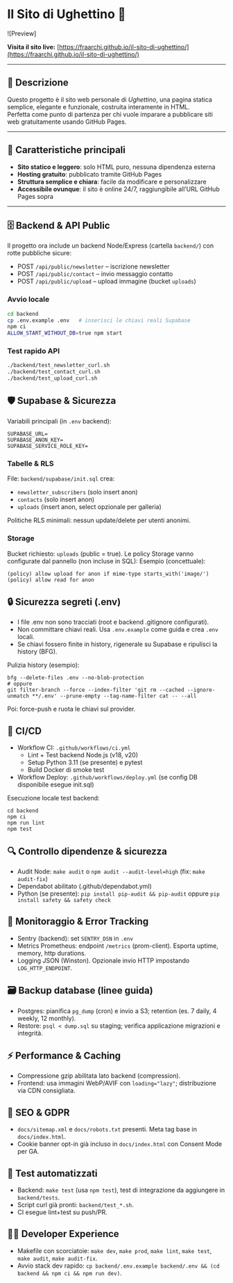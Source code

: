 # Il Sito di Ughettino 🌟

![Preview]

**Visita il sito live:** [https://fraarchi.github.io/il-sito-di-ughettino/](https://fraarchi.github.io/il-sito-di-ughettino/)

---

## 📢 Descrizione

Questo progetto è il sito web personale di *Ughettino*, una pagina statica semplice, elegante e funzionale, costruita interamente in HTML.  
Perfetta come punto di partenza per chi vuole imparare a pubblicare siti web gratuitamente usando GitHub Pages.

---

## 🚀 Caratteristiche principali

- **Sito statico e leggero**: solo HTML puro, nessuna dipendenza esterna  
- **Hosting gratuito**: pubblicato tramite GitHub Pages  
- **Struttura semplice e chiara**: facile da modificare e personalizzare  
- **Accessibile ovunque**: il sito è online 24/7, raggiungibile all’URL GitHub Pages sopra

---

## 🗄 Backend & API Public

Il progetto ora include un backend Node/Express (cartella `backend/`) con rotte pubbliche sicure:
- POST `/api/public/newsletter` – iscrizione newsletter
- POST `/api/public/contact` – invio messaggio contatto
- POST `/api/public/upload` – upload immagine (bucket `uploads`)

### Avvio locale
```bash
cd backend
cp .env.example .env   # inserisci le chiavi reali Supabase
npm ci
ALLOW_START_WITHOUT_DB=true npm start
```

### Test rapido API
```bash
./backend/test_newsletter_curl.sh
./backend/test_contact_curl.sh
./backend/test_upload_curl.sh
```

## 🛡 Supabase & Sicurezza
Variabili principali (in `.env` backend):
```
SUPABASE_URL=
SUPABASE_ANON_KEY=
SUPABASE_SERVICE_ROLE_KEY=
```

### Tabelle & RLS
File: `backend/supabase/init.sql` crea:
- `newsletter_subscribers` (solo insert anon)
- `contacts` (solo insert anon)
- `uploads` (insert anon, select opzionale per galleria)

Politiche RLS minimali: nessun update/delete per utenti anonimi.

### Storage
Bucket richiesto: `uploads` (public = true). Le policy Storage vanno configurate dal pannello (non incluse in SQL):
Esempio (concettuale):
```
(policy) allow upload for anon if mime-type starts_with('image/')
(policy) allow read for anon
```

## 🔒 Sicurezza segreti (.env)
- I file .env non sono tracciati (root e backend .gitignore configurati).
- Non committare chiavi reali. Usa `.env.example` come guida e crea `.env` locali.
- Se chiavi fossero finite in history, rigenerale su Supabase e ripulisci la history (BFG).

Pulizia history (esempio):
```
bfg --delete-files .env --no-blob-protection
# oppure
git filter-branch --force --index-filter 'git rm --cached --ignore-unmatch **/.env' --prune-empty --tag-name-filter cat -- --all
```
Poi: force-push e ruota le chiavi sul provider.

## 🧰 CI/CD
- Workflow CI: `.github/workflows/ci.yml`
  - Lint + Test backend Node.js (v18, v20)
  - Setup Python 3.11 (se presente) e pytest
  - Build Docker di smoke test
- Workflow Deploy: `.github/workflows/deploy.yml` (se config DB disponibile esegue init.sql)

Esecuzione locale test backend:
```
cd backend
npm ci
npm run lint
npm test
```

## 🔍 Controllo dipendenze & sicurezza
- Audit Node: `make audit` o `npm audit --audit-level=high` (fix: `make audit-fix`)
- Dependabot abilitato (.github/dependabot.yml)
- Python (se presente): `pip install pip-audit && pip-audit` oppure `pip install safety && safety check`

## 🧭 Monitoraggio & Error Tracking
- Sentry (backend): set `SENTRY_DSN` in `.env`
- Metrics Prometheus: endpoint `/metrics` (prom-client). Esporta uptime, memory, http durations.
- Logging JSON (Winston). Opzionale invio HTTP impostando `LOG_HTTP_ENDPOINT`.

## 🗃 Backup database (linee guida)
- Postgres: pianifica `pg_dump` (cron) e invio a S3; retention (es. 7 daily, 4 weekly, 12 monthly).
- Restore: `psql < dump.sql` su staging; verifica applicazione migrazioni e integrità.

## ⚡ Performance & Caching
- Compressione gzip abilitata lato backend (compression).
- Frontend: usa immagini WebP/AVIF con `loading="lazy"`; distribuzione via CDN consigliata.

## 🔎 SEO & GDPR
- `docs/sitemap.xml` e `docs/robots.txt` presenti. Meta tag base in `docs/index.html`.
- Cookie banner opt-in già incluso in `docs/index.html` con Consent Mode per GA.

## 🧪 Test automatizzati
- Backend: `make test` (usa `npm test`), test di integrazione da aggiungere in `backend/tests`.
- Script curl già pronti: `backend/test_*.sh`.
- CI esegue lint+test su push/PR.

## 👩‍💻 Developer Experience
- Makefile con scorciatoie: `make dev`, `make prod`, `make lint`, `make test`, `make audit`, `make audit-fix`.
- Avvio stack dev rapido: `cp backend/.env.example backend/.env && (cd backend && npm ci && npm run dev)`.



